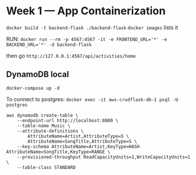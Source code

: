 # Week 1 — App Containerization

`docker build -t backend-flask ./backend-flask`
`docker images` lists it

RUN: `docker run --rm -p 4567:4567 -it -e FRONTEND_URL='*' -e BACKEND_URL='*' -d backend-flask`

then go `http://127.0.0.1:4567/api/activities/home`

## DynamoDB local

`docker-compose up -d`

To connect to postgres: `docker exec -it aws-crudflask-db-1 psql -U postgres`

```
aws dynamodb create-table \
    --endpoint-url http://localhost:8000 \
    --table-name Music \
    --attribute-definitions \
        AttributeName=Artist,AttributeType=S \
        AttributeName=SongTitle,AttributeType=S \
    --key-schema AttributeName=Artist,KeyType=HASH AttributeName=SongTitle,KeyType=RANGE \
    --provisioned-throughput ReadCapacityUnits=1,WriteCapacityUnits=1 \
    --table-class STANDARD
```
